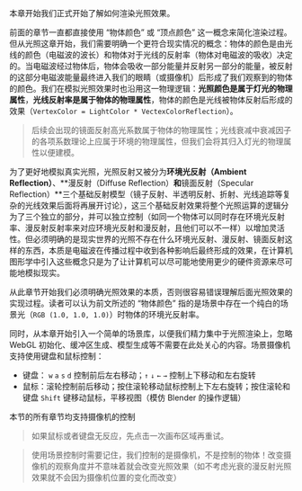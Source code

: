 本章开始我们正式开始了解如何渲染光照效果。

前面的章节一直都直接使用 “物体颜色” 或 “顶点颜色” 这一概念来简化渲染过程。但从光照这章开始，我们需要明确一个更符合现实情况的概念：物体的颜色是由光线的颜色（电磁波的波长）和物体对于光线的反射率（物体对电磁波的吸收）决定的。当电磁波经过物体后，物体会吸收一部分能量并反射另一部分的能量，被反射的这部分电磁波能量最终进入我们的眼睛（或摄像机）后形成了我们观察到的物体的颜色。我们在模拟光照效果时也沿用这一物理逻辑：**光照颜色是属于灯光的物理属性**，**光线反射率是属于物体的物理属性**，物体的颜色是光线被物体反射后形成的效果（`VertexColor = LightColor * VectexColorReflection`）。

> 后续会出现的镜面反射高光系数属于物体的物理属性；光线衰减中衰减因子的各项系数理论上应属于环境的物理属性，但我们会将其归入灯光的物理属性以便建模。

为了更好地模拟真实光照，光照反射又被分为**环境光反射（Ambient Reflection）**、**漫反射（Diffuse Reflection）**和**镜面反射（Specular Reflection）**三个基础反射模型（镜子反射、半透明反射、折射、光线追踪等复杂的光线效果后面将再展开讨论），这三个基础反射效果将整个光照运算的逻辑分为了三个独立的部分，并可以独立控制（如同一个物体可以同时存在环境光反射率、漫反射反射率来对应环境光反射和漫反射，且他们可以不一样）以增加灵活性。但必须明确的是现实世界的光照不存在什么环境光反射、漫反射、镜面反射这样的东西，本质是电磁波在传播过程中收到各种影响后最终形成的效果，在计算机图形学中引入这些概念只是为了让计算机可以尽可能地使用更少的硬件资源来尽可能地模拟现实。

从此章节开始我们必须明确光照效果的本质，否则很容易错误理解后面光照效果的实现过程。读者可以认为前文所述的 “物体颜色” 指的是场景中存在一个纯白的场景光（`RGB (1.0, 1.0, 1.0)`）时物体的环境光反射率。

同时，从本章开始引入一个简单的场景库，以便我们精力集中于光照渲染上，忽略 WebGL 初始化、缓冲区生成、模型生成等不需要在此处关心的内容。场景摄像机支持使用键盘和鼠标控制：

- 键盘： `w` `a` `s` `d` 控制前后左右移动；`↑` `↓` `←` `→` 控制上下移动和左右旋转
- 鼠标：滚轮控制前后移动；按住滚轮移动鼠标控制上下左右旋转；按住滚轮和键盘 `Shift` 键移动鼠标，平移视图（模仿 Blender 的操作逻辑）

本节的所有章节均支持摄像机的控制

> 如果鼠标或者键盘无反应，先点击一次画布区域再重试。

> 使用场景控制时需要记住，我们控制的是摄像机，不是控制的物体！改变摄像机的观察角度并不意味着就会改变光照效果（如不考虑光衰的漫反射光照效果就不会因为摄像机位置的变化而改变）
